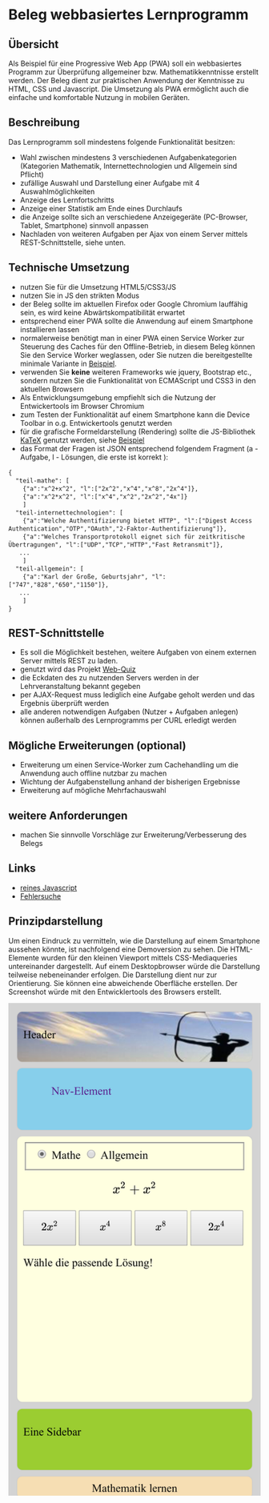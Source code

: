 # Beleg webbasiertes Lernprogramm

## Übersicht
Als Beispiel für eine Progressive Web App (PWA) soll ein webbasiertes Programm zur Überprüfung allgemeiner bzw. Mathematikkenntnisse erstellt werden.
Der Beleg dient zur praktischen Anwendung der Kenntnisse zu HTML, CSS und Javascript. Die Umsetzung als PWA ermöglicht auch die einfache und komfortable Nutzung in mobilen Geräten. 


## Beschreibung
Das Lernprogramm soll mindestens folgende Funktionalität besitzen:
- Wahl zwischen mindestens 3 verschiedenen Aufgabenkategorien (Kategorien Mathematik, Internettechnologien und Allgemein sind Pflicht)
- zufällige Auswahl und Darstellung einer Aufgabe mit 4 Auswahlmöglichkeiten
- Anzeige des Lernfortschritts
- Anzeige einer Statistik am Ende eines Durchlaufs
- die Anzeige sollte sich an verschiedene Anzeigegeräte (PC-Browser, Tablet, Smartphone) sinnvoll anpassen
- Nachladen von weiteren Aufgaben per Ajax von einem Server mittels REST-Schnittstelle, siehe unten.


## Technische Umsetzung
- nutzen Sie für die Umsetzung HTML5/CSS3/JS 
- nutzen Sie in JS den strikten Modus 
- der Beleg sollte im aktuellen Firefox oder Google Chromium lauffähig sein, es wird keine Abwärtskompatibilität erwartet
- entsprechend einer PWA sollte die Anwendung auf einem Smartphone installieren lassen
- normalerweise benötigt man in einer PWA einen Service Worker zur Steuerung des Caches für den Offline-Betrieb, in diesem Beleg können Sie den Service Worker weglassen, oder Sie nutzen die bereitgestellte minimale Variante in [Beispiel](mathe-demo.html).
- verwenden Sie **keine** weiteren Frameworks wie jquery, Bootstrap etc., sondern nutzen Sie die Funktionalität von ECMAScript und CSS3 in den aktuellen Browsern
- Als Entwicklungsumgebung empfiehlt sich die Nutzung der Entwickertools im Browser Chromium
- zum Testen der Funktionalität auf einem Smartphone kann die Device Toolbar in o.g. Entwickertools genutzt werden
- für die grafische Formeldarstellung (Rendering) sollte die JS-Bibliothek [KaTeX](https://github.com/KaTeX/KaTeX) genutzt werden, siehe [Beispiel](mathe-demo.html)
- das Format der Fragen ist JSON entsprechend folgendem Fragment (a - Aufgabe, l - Lösungen, die erste ist korrekt ):
```
{ 
  "teil-mathe": [
    {"a":"x^2+x^2", "l":["2x^2","x^4","x^8","2x^4"]},
    {"a":"x^2*x^2", "l":["x^4","x^2","2x^2","4x"]}
    ]
  "teil-internettechnologien": [
    {"a":"Welche Authentifizierung bietet HTTP", "l":["Digest Access Authentication","OTP","OAuth","2-Faktor-Authentifizierung"]},
    {"a":"Welches Transportprotokoll eignet sich für zeitkritische Übertragungen", "l":["UDP","TCP","HTTP","Fast Retransmit"]},
   ...
    ]  
  "teil-allgemein": [
    {"a":"Karl der Große, Geburtsjahr", "l":["747","828","650","1150"]},
   ...
    ]  
}
```

## REST-Schnittstelle
- Es soll die Möglichkeit bestehen, weitere Aufgaben von einem externen Server mittels REST zu laden.
- genutzt wird das Projekt [Web-Quiz](https://github.com/swsms/web-quiz-engine)
- die Eckdaten des zu nutzenden Servers werden in der Lehrveranstaltung bekannt gegeben
- per AJAX-Request muss lediglich eine Aufgabe geholt werden und das Ergebnis überprüft werden
- alle anderen notwendigen Aufgaben (Nutzer + Aufgaben anlegen) können außerhalb des Lernprogramms per CURL erledigt werden


## Mögliche Erweiterungen (optional)
- Erweiterung um einen Service-Worker zum Cachehandling um die Anwendung auch offline nutzbar zu machen
- Wichtung der Aufgabenstellung anhand der bisherigen Ergebnisse
- Erweiterung auf mögliche Mehrfachauswahl


## weitere Anforderungen
- machen Sie sinnvolle Vorschläge zur Erweiterung/Verbesserung des Belegs

## Links
- [reines Javascript](https://htmldom.dev/)
- [Fehlersuche](https://stackoverflow.com)


## Prinzipdarstellung
Um einen Eindruck zu vermitteln, wie die Darstellung auf einem Smartphone aussehen könnte, ist nachfolgend eine Demoversion zu sehen.
Die HTML-Elemente wurden für den kleinen Viewport mittels CSS-Mediaqueries untereinander dargestellt. Auf einem Desktopbrowser würde die Darstellung teilweise nebeneinander erfolgen. Die Darstellung dient nur zur Orientierung. Sie können eine abweichende Oberfläche erstellen.
Der Screenshot würde mit den Entwicklertools des Browsers erstellt.

![GitHub-Workflow](/images/demo.png)
<!---  <img src="images/demo.png" width="100">   --->
